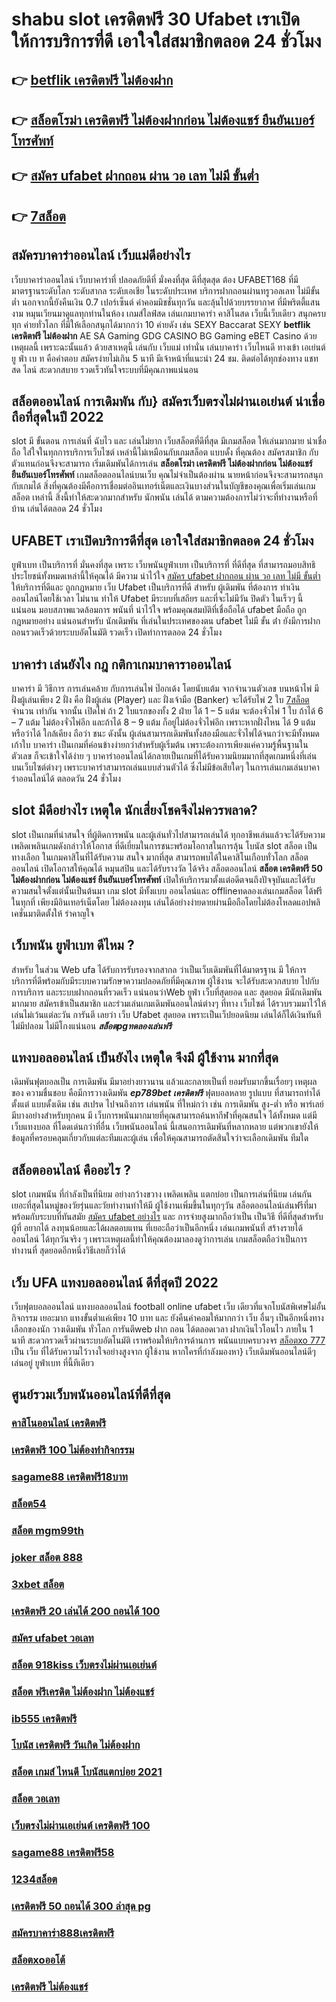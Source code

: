 # shabu slot เครดิตฟรี 30 Ufabet  เราเปิด ให้การบริการที่ดี เอาใจใส่สมาชิกตลอด 24 ชั่วโมง

## 👉 [betflik เครดิตฟรี ไม่ต้องฝาก](https://www.ufaeat.com/register/)
## 👉 [สล็อตโรม่า เครดิตฟรี ไม่ต้องฝากก่อน ไม่ต้องแชร์ ยืนยันเบอร์โทรศัพท์](https://www.ufaeat.com/)
## 👉 [สมัคร ufabet ฝากถอน ผ่าน วอ เลท ไม่มี ขั้นต่ำ](https://www.ufaeat.com/ทางเข้ายูฟ่าเบท-ufabet/)
## 👉 [7สล็อต](https://www.ufaeat.com/regis-ufabet-master-free/)

## สมัครบาคาร่าออนไลน์  เว็บแม่ดีอย่างไร 

เว็บบาคาร่าออนไลน์  เว็บบาคาร่าที่ ปลอดภัยดีที่ มั่งคงที่สุด ดีที่สุดสุด ต้อง UFABET168 ที่มีมาตรฐานระดับโลก ระดับสากล ระดับเอเชีย ในระดับประเทศ  บริการฝากถอนผ่านทรูวอลเลท ไม่มีขั้นต่ำ  นอกจากนี้ยังคืนเงิน 0.7 เปอร์เซ็นต์ ค่าคอมมิชชั่นทุกวัน  และลุ้นไปด้วยบรรยากาศ ที่มีพริตตี้แสนงาม  หมุนเวียนมาดูแลทุกท่านในห้อง เกมส์ไลฟ์สด เล่นเกมบาคาร่า คาสิโนสด เว็บนี้เว็บเดียว สนุกครบทุก ค่ายทั่วโลก ที่มีให้เลือกสนุกได้มากกว่า 10 ค่ายดัง เช่น  SEXY Baccarat SEXY **betflik เครดิตฟรี ไม่ต้องฝาก** AE SA Gaming GDG CASINO BG Gaming eBET Casino ด้วยเหตุผลนี้ เพราะฉะนั้นแล้ว ด้วยสาเหตุนี้ เล่นกับ  เว็บแม่ เท่านั่น เล่นบาคาร่า เว็บไหนดี  ทางเข้า เอเย่นต์ ยู ฟ่า เบ ท  คือคำตอบ สมัครง่ายไม่เกิน 5 นาที มีเจ้าหน้าที่แนะนำ 24 ชม. ติดต่อได้ทุกช่องทาง แชทสด ไลน์ สะดวกสบาย รวดเร็วทันใจระบบที่มีคุณภาพแน่นอน


## สล็อตออนไลน์ การเดิมพัน กับ} สมัครเว็บตรงไม่ผ่านเอเย่นต์   น่าเชื่อถือที่สุดในปี 2022 

 slot  มี ขั้นตอน การเล่นที่ ฉับไว  และ เล่นไม่ยาก  เว็บสล็อตที่ดีที่สุด มีเกมสล็อต ให้เล่นมากมาย น่าเชื่อถือ ใส่ใจในทุกการบริการเว็บไซต์ เหล่านี้ไม่เหมือนกับเกมสล็อต แบบดั้ง ที่คุณต้อง สมัครสมาชิก กับตัวแทนก่อนจึงจะสามารถ เริ่มเดิมพันได้การเล่น **สล็อตโรม่า เครดิตฟรี ไม่ต้องฝากก่อน ไม่ต้องแชร์ ยืนยันเบอร์โทรศัพท์** เกมสล็อตออนไลน์บนเว็บ คุณไม่จำเป็นต้องผ่าน นายหน้าก่อนจึงจะสามารถสนุกกับเกมได้ สิ่งที่คุณต้องมีคือการเชื่อมต่ออินเทอร์เน็ตและเงินบางส่วนในบัญชีของคุณเพื่อเริ่มเล่นเกมสล็อต เหล่านี้ สิ่งนี้ทำให้สะดวกมากสำหรับ นักพนัน เล่นได้ ตามความต้องการไม่ว่าจะที่ทำงานหรือที่บ้าน เล่นได้ตลอด 24 ชั่วโมง

## UFABET เราเปิดบริการดีที่สุด เอาใจใส่สมาชิกตลอด 24 ชั่วโมง

 ยูฟ่าเบท  เป็นบริการที่ มั่นคงที่สุด เพราะ เว็บพนันยูฟ่าเบท เป็นบริการที่ ที่ดีที่สุด ที่สามารถมอบสิทธิประโยชน์ทั้งหมดเหล่านี้ให้คุณได้ มีความ น่าไว้ใจ  [สมัคร ufabet ฝากถอน ผ่าน วอ เลท ไม่มี ขั้นต่ำ](https://www.ufaeat.com/regis-ufabet-master-free/) ให้บริการที่ดีและ ถูกกฎหมาย เว็บ Ufabet เป็นบริการที่ดี สำหรับ ผู้เดิมพัน ที่ต้องการ ทำเงิน ออนไลน์โดยใช้เวลา ไม่นาน ทำให้ Ufabet มีระบบที่เสถียร และที่จะไม่มีวัน ปิดตัว ในเร็วๆ นี้แน่นอน มอบสภาพแวดล้อมการ พนันที่ น่าไว้ใจ พร้อมคุณสมบัติที่เชื่อถือได้  ufabet มือถือ  ถูกกฎหมายอย่าง แน่นอนสำหรับ นักเดิมพัน ที่เล่นในประเทศของตน  ufabet ไม่มี ขั้น ต่ํา ยังมีการฝากถอนรวดเร็วด้วยระบบอัตโนมัติ รวดเร็ว เปิดทำการตลอด 24 ชั่วโมง


## บาคาร่า เล่นยังไง กฎ กติกาเกมบาคาราออนไลน์

บาคาร่า มี  วิธีการ  การเล่นคล้าย กับการเล่นไพ่ ป๊อกเด้ง โดยนับแต้ม จากจำนวนตัวเลข บนหน้าไพ่ มีฝั่งผู้เล่นเพียง 2 ฝั่ง คือ ฝั่งผู้เล่น (Player)  และ ฝั่งเจ้ามือ (Banker) จะได้รับไพ่ 2 ใบ [7สล็อต](https://www.ufaeat.com/regis-ufabet-master-free/) จำนวน เท่ากัน จากนั้น เปิดไพ่ ถ้า 2 ใบแรกของทั้ง 2 ฝ่าย ได้ 1 – 5 แต้ม จะต้องจั่วไพ่ 1 ใบ ถ้าได้ 6 – 7 แต้ม ไม่ต้องจั่วไพ่อีก  และถ้าได้ 8 – 9 แต้ม ก็อยู่ไม่ต้องจั่วไพ่อีก เพราะหากฝั่งไหน ได้ 9 แต้ม หรือว่าได้ ใกล้เคียง ถือว่า ชนะ ดังนั้น ผู้เล่นสามารถเดิมพันทั้งสองมือและจั่วไพ่ได้จนกว่าจะมีทั้งหมดเก้าใบ บาคาร่า  เป็นเกมที่ค่อนข้างง่ายกว่าสำหรับผู้เริ่มต้น เพราะต้องการเพียงแค่ความรู้พื้นฐานในตัวเลข ก็จะเข้าใจได้ง่าย ๆ บาคาร่าออนไลน์ได้กลายเป็นเกมที่ได้รับความนิยมมากที่สุดเกมหนึ่งที่เล่นบนเว็บไซต์ต่างๆ เพราะบาคาร่าสามารถเล่นแบบส่วนตัวได้ ซึ่งไม่มีข้อเสียใดๆ ในการเล่นเกมเล่นบาคาร่าออนไลน์ได้  ตลอดวัน 24 ชั่วโมง

##  slot  มีดีอย่างไร เหตุใด  นักเสี่ยงโชคจึงไม่ควรพลาด?

 slot เป็นเกมที่น่าสนใจ ที่ผู้ติดการพนัน และผู้เล่นทั่วไปสามารถเล่นได้ ทุกอาชีพเล่นแล้วจะได้รับความ เพลิดเพลินเกมดังกล่าวให้โอกาส ที่ดีเยี่ยมในการชนะพร้อมโอกาสในการลุ้น โบนัส slot  สล็อต เป็นทางเลือก ในเกมคาสิโนที่ได้รับความ สนใจ มากที่สุด สามารถพบได้ในคาสิโนเกือบทั่วโลก สล็อตออนไลน์ เปิดโอกาสให้คุณได้ หมุนสปิน และได้รับรางวัล ได้จริง สล็อตออนไลน์ **สล็อต เครดิตฟรี 50 ไม่ต้องฝากก่อน ไม่ต้องแชร์ ยืนยันเบอร์โทรศัพท์**  เปิดให้บริการมาตั้งแต่อดีตจนถึงปัจจุบันและได้รับ ความสนใจตั้งแต่นั้นเป็นต้นมา เกม slot มีทั้งแบบ ออนไลน์และ offlineทดลองเล่นเกมสล็อต ได้ฟรี ในทุกที่ เพียงมีอินเทอร์เน็ตโดย ไม่ต้องลงทุน เล่นได้อย่างง่ายดายผ่านมือถือโดยไม่ต้องโหลดแอปพลิเคชั่นมาติดตั้งให้ รำคาญใจ


## เว็บพนัน  ยูฟ่าเบท ดีไหม ?

สำหรับ ในส่วน Web  ufa ได้รับการรับรองจากสากล ว่าเป็นเว็บเดิมพันที่ได้มาตรฐาน  มี ให้การบริการที่ดีพร้อมกับมีระบบความรักษาความปลอดภัยที่มีคุณภาพ  ผู้ใช้งาน จะได้รับสะดวกสบาย   ไปกับการบริการ  และระบบฝากถอนที่รวดเร็ว  แน่นอนว่าWeb   ยูฟ่า   เว็บที่สุดยอด และ สุดยอด มีนักเดิมพันมากมาย  สมัครเข้าเป็นสมาชิก  และร่วมเล่นเกมเดิมพันออนไลน์ต่างๆ ที่ทาง เว็บไซต์ ได้รวบรวมมาไว้ให้เล่นไม่เว้นแต่ละวัน การันตี เลยว่า เว็บ Ufabet   สุดยอด  เพราะเป็นเว็ปยอดนิยม เล่นได้ก็ได้เงินทันที ไม่มีปลอม ไม่มีโกงแน่นอน
 ***สล็อตpgทดลองเล่นฟรี***

##  แทงบอลออนไลน์  เป็นยังไง เหตุใด จึงมี ผู้ใช้งาน มากที่สุด 

 เดิมพันฟุตบอลเป็น การเดิมพัน  มีมาอย่างยาวนาน แล้วและกลายเป็นที่ ยอมรับมากขึ้นเรื่อยๆ เหตุผล ของ ความชื่นชอบ คือมีการวางเดิมพัน ***ep789bet เครดิตฟรี*** ฟุตบอลหลาย รูปแบบ ที่สามารถทำได้ ตั้งแต่ แบบดั้งเดิม  เช่น สเปรด ไปจนถึงการ เล่นพนัน ที่ใหม่กว่า เช่น การเดิมพัน สูง-ต่ำ หรือ พาร์เลย์  มีบางอย่างสำหรับทุกคน มี เว็บการพนันมากมายที่คุณสามารถค้นหากีฬาที่คุณสนใจ ได้ทั้งหมด แต่มีเว็บแทงบอล ที่โดดเด่นกว่าที่อื่น เว็บพนันออนไลน์ นี้เสนอการเดิมพันที่หลากหลาย แต่พวกเขายังให้ข้อมูลที่ครอบคลุมเกี่ยวกับแต่ละทีมและผู้เล่น เพื่อให้คุณสามารถตัดสินใจว่าจะเลือกเดิมพัน ทีมใด

## สล็อตออนไลน์ คืออะไร ?

 slot  เกมพนัน ที่กำลังเป็นที่นิยม อย่างกว้างขวาง  เพลิดเพลิน   แตกบ่อย  เป็นการเล่นที่นิยม เล่นกัน เยอะที่สุดในหมู่ของวัยรุ่นและวัยทำงานทำให้มี ผู้ใช้งานเพิ่มขึ้นในทุกๆวัน  สล็อตออนไลน์เล่นฟรีที่มาพร้อมกับระบบที่ทันสมัย [สมัคร ufabet อย่างไร](https://www.ufaeat.com/credit-free-50/) และ การจ่ายสูงมากถือว่าเป็น เป็นวิธี ที่ดีที่สุดสำหรับผู้ที่ อยากได้ ลงทุนน้อยและได้ผลตอบแทน ที่เยอะถือว่าเป็นอีกหนึ่ง เล่นเกมพนันที่ สร้างรายได้ ออนไลน์ ได้ทุกวันจริง ๆ เพราะเหตุผลนี้ทำให้คุณต้องมาลองดูว่าการเล่น เกมสล็อตถือว่าเป็นการทำงานที่ สุดยอดอีกหนึ่งวิธีเลยก็ว่าได้

## เว็บ UFA  แทงบอลออนไลน์   ดีที่สุดปี 2022

เว็บฟุตบอลออนไลน์ แทงบอลออนไลน์ football online   ufabet    เว็บ เดียวที่แจกโบนัสพิเศษไม่อั้นกิจกรรม  เยอะมาก แทงขั้นต่ำแค่เพียง 10 บาท และ ยังคืนค่าคอมให้มากกว่า เว็บ อื่นๆ เป็นอีกหนึ่งทางเลือกของนัก วางเดิมพัน ทั่วโลก การันตีweb ฝาก  ถอน  ได้ตลอดเวลา   ฝากเงินไวโอนไว ภายใน 1 นาที สะดวกรวดเร็วผ่านระบบอัตโนมัติ เราพร้อมให้บริการด้านการ พนันแบบครบวงจร [สล็อตxo 777](https://www.ufaeat.com/ทางเข้ายูฟ่าเบท-ufabet/) เป็น เว็บ ที่ได้รับความไว้วางใจอย่างสูงจาก  ผู้ใช้งาน   หากใครที่กำลังมองหา}  เว็บเดิมพันออนไลน์ดีๆเล่นอยู่ ยูฟ่าเบท  ที่นี้ทีเดียว


## ศูนย์รวมเว็บพนันออนไลน์ที่ดีที่สุด

### [คาสิโนออนไลน์ เครดิตฟรี](https://atom.io/themes/ทางเข้า%20ufabet%20เว็บบริษัท%20winner99%20เครดิตฟรี%20008%20สล็อต%20สมัครฟรี%20ฟรีเครดิต%20100%)
### [เครดิตฟรี 100 ไม่ต้องทำกิจกรรม](https://atom.io/themes/ทางเข้า%20ufabet%20เว็บบริษัท%20สล็อตxo%20ออโต้%20008%20สล็อต%20สมัครฟรี%20ฟรีเครดิต%20100%)
### [sagame88 เครดิตฟรี18บาท](https://atom.io/themes/ทางเข้า%20ufabet%20เว็บบริษัท%20jili%20777เครดิตฟรี%20008%20สล็อต%20สมัครฟรี%20ฟรีเครดิต%20100%)
### [สล็อต54](https://atom.io/themes/ทางเข้า%20ufabet%20เว็บบริษัท%20สยาม99%20เครดิตฟรี%20008%20สล็อต%20สมัครฟรี%20ฟรีเครดิต%20100%)
### [สล็อต mgm99th](https://atom.io/themes/ทางเข้า%20ufabet%20เว็บบริษัท%20เครดิตฟรี%2050%20ยืนยันเบอร์%20ได้จริง%20008%20สล็อต%20สมัครฟรี%20ฟรีเครดิต%20100%)
### [joker สล็อต 888](https://atom.io/themes/ทางเข้า%20ufabet%20เว็บบริษัท%20สล็อตpgทดลองเล่น%20008%20สล็อต%20สมัครฟรี%20ฟรีเครดิต%20100%)
### [3xbet สล็อต](https://atom.io/themes/ทางเข้า%20ufabet%20เว็บบริษัท%20สล็อตxo%20008%20สล็อต%20สมัครฟรี%20ฟรีเครดิต%20100%)
### [เครดิตฟรี 20 เล่นได้ 200 ถอนได้ 100](https://atom.io/themes/ทางเข้า%20ufabet%20เว็บบริษัท%20สมัคร%20winner55%20เครดิตฟรี%20100%20008%20สล็อต%20สมัครฟรี%20ฟรีเครดิต%20100%)
### [สมัคร ufabet วอเลท](https://atom.io/themes/ทางเข้า%20ufabet%20เว็บบริษัท%20สมัคร%20สล็อต%20008%20สล็อต%20สมัครฟรี%20ฟรีเครดิต%20100%)
### [สล็อต 918kiss เว็บตรงไม่ผ่านเอเย่นต์](https://atom.io/themes/ทางเข้า%20ufabet%20เว็บบริษัท%20ทดลองเล่น%20สล็อต%20008%20สล็อต%20สมัครฟรี%20ฟรีเครดิต%20100%)
### [สล็อต ฟรีเครดิต ไม่ต้องฝาก ไม่ต้องแชร์](https://atom.io/themes/ทางเข้า%20ufabet%20เว็บบริษัท%20superslotvip%20เครดิตฟรี%2050%20otp%20008%20สล็อต%20สมัครฟรี%20ฟรีเครดิต%20100%)
### [ib555 เครดิตฟรี](https://atom.io/themes/ทางเข้า%20ufabet%20เว็บบริษัท%20ซุปเปอร์%20สล็อต%20ล่าสุด%20008%20สล็อต%20สมัครฟรี%20ฟรีเครดิต%20100%)
### [โบนัส เครดิตฟรี วันเกิด ไม่ต้องฝาก](https://atom.io/themes/ทางเข้า%20ufabet%20เว็บบริษัท%20เครดิตฟรี%2050%20ทำ%20300%20ถอนได้%20150%20008%20สล็อต%20สมัครฟรี%20ฟรีเครดิต%20100%)
### [สล็อต เกมส์ ไหนดี โบนัสแตกบ่อย 2021](https://atom.io/themes/ทางเข้า%20ufabet%20เว็บบริษัท%20สล็อต%20pg%20เว็บตรง%20ไม่ผ่านเอเย่นต์%20แจก%20โบนัส%20008%20สล็อต%20สมัครฟรี%20ฟรีเครดิต%20100%)
### [สล็อต วอเลท](https://atom.io/themes/ทางเข้า%20ufabet%20เว็บบริษัท%20เครดิตฟรี50%20ยืนยันเบอร์%20008%20สล็อต%20สมัครฟรี%20ฟรีเครดิต%20100%)
### [เว็บตรงไม่ผ่านเอเย่นต์ เครดิตฟรี 100](https://atom.io/themes/ทางเข้า%20ufabet%20เว็บบริษัท%20taicity%20เครดิตฟรี%20200%20008%20สล็อต%20สมัครฟรี%20ฟรีเครดิต%20100%)
### [sagame88 เครดิตฟรี58](https://atom.io/themes/ทางเข้า%20ufabet%20เว็บบริษัท%20u31666%20เครดิตฟรี%2031%20บาท%20008%20สล็อต%20สมัครฟรี%20ฟรีเครดิต%20100%)
### [1234สล็อต](https://atom.io/themes/ทางเข้า%20ufabet%20เว็บบริษัท%20จีคลับ%20สล็อต%20มือถือ%20ฟรี%20008%20สล็อต%20สมัครฟรี%20ฟรีเครดิต%20100%)
### [เครดิตฟรี 50 ถอนได้ 300 ล่าสุด pg](https://atom.io/themes/ทางเข้า%20ufabet%20เว็บบริษัท%20ทดลอง%20เล่น%20เกม%20สล็อต%20pg%20008%20สล็อต%20สมัครฟรี%20ฟรีเครดิต%20100%)
### [สมัครบาคาร่า888เครดิตฟรี](https://atom.io/themes/ทางเข้า%20ufabet%20เว็บบริษัท%20superslot777%20เครดิตฟรี50%20008%20สล็อต%20สมัครฟรี%20ฟรีเครดิต%20100%)
### [สล็อตxoออโต้](https://atom.io/themes/ทางเข้า%20ufabet%20เว็บบริษัท%20เว็บเกมออนไลน์%20เครดิตฟรี%20008%20สล็อต%20สมัครฟรี%20ฟรีเครดิต%20100%)
### [เครดิตฟรี ไม่ต้องแชร์](https://atom.io/themes/ทางเข้า%20ufabet%20เว็บบริษัท%20สล็อต%20179%20008%20สล็อต%20สมัครฟรี%20ฟรีเครดิต%20100%)